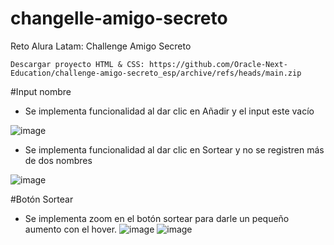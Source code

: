 # changelle-amigo-secreto
Reto Alura Latam: Challenge Amigo Secreto


```Descargar proyecto HTML & CSS: https://github.com/Oracle-Next-Education/challenge-amigo-secreto_esp/archive/refs/heads/main.zip```

#Input nombre

- Se implementa funcionalidad al dar clic en Añadir y el input este vacío

![image](https://github.com/user-attachments/assets/17f924c9-3ff0-4129-a220-6f69487f3e9f)

- Se implementa funcionalidad al dar clic en Sortear y no se registren más de dos nombres

![image](https://github.com/user-attachments/assets/c004e665-0a3b-4098-adc4-452b75823500)

#Botón Sortear

- Se implementa zoom en el botón sortear para darle un pequeño aumento con el hover.
![image](https://github.com/user-attachments/assets/e16d7ca2-08c6-49ad-abb7-8652120144a5)
![image](https://github.com/user-attachments/assets/b9c98ef3-0be1-46d8-88cc-39e8a934589e)





